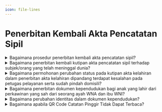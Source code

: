 ```yaml
---
icon: file-lines
---
```


# Penerbitan Kembali Akta Pencatatan Sipil

<details>

<summary>Bagaimana prosedur penerbitan kembali akta pencatatan sipil?</summary>

Berdasarkan Pasal 90, Pasal 91 dan Pasal 92&#x20;Peraturan Menteri Dalam Negeri Nomor 108 Tahun 2019&#x20;diatur register akta Pencatatan Sipil dan kutipan akta&#x20;Pencatatan Sipil dapat diterbitkan kembali oleh Disdukcapil Kabupaten/Kota:

1. Penerbitan kembali register akta Pencatatan Sipil   &#x20;dilakukan di tempat register diterbitkan atau sesuai   &#x20;dengan domisili Penduduk dan dilaksanakan   &#x20;berdasarkan kutipan atau fotokopi kutipan akta   &#x20;Pencatatan Sipil.
2. Penerbitan kembali kutipan akta Pencatatan Sipil   &#x20;karena rusak, hilang, atau berada dalam penguasaan   &#x20;salah satu pihak yang bersengketa dilakukan di   &#x20;tempat domisili Penduduk sebagai berikut:
   1. Penerbitan kutipan akta Pencatatan Sipil yang      &#x20;rusak berdasarkan permohonan dengan      &#x20;melampirkan kutipan akta Pencatatan Sipil yang      &#x20;rusak.
   2. Penerbitan kutipan akta Pencatatan Sipil yang      &#x20;hilang berdasarkan permohonan dengan      &#x20;melampirkan surat keterangan hilang dari      &#x20;kepolisian.
   3. Penerbitan kutipan akta Pencatatan Sipil yang      &#x20;berada dalam penguasaan salah satu pihak yang      bersengketa berdasarkan permohonan dengan      &#x20;melampirkan surat pernyataan.
3. Penerbitan kutipan akta Pencatatan Sipil dilakukan   &#x20;setelah pencatatan register akta Pencatatan Sipil.

**Sumber rujukan:**

* Pasal 90, Pasal 91 dan Pasal 92 Peraturan Menteri&#x20;  Dalam Negeri Nomor 108 Tahun 2019 tentang  &#x20;Peraturan Pelaksanaan Peraturan Presiden Nomor 96  &#x20;Tahun 2018 tentang Persyaratan dan Tata Cara  &#x20;Pendaftaran Penduduk dan Pencatatan Sipil. ([link](https://peraturan.bpk.go.id/Details/138582/permendagri-no-108-tahun-2019))
* Keputusan Menteri Dalam Negeri Nomor  &#x20;400.8.2-5484.Dukcapil Tahun 2022 tentang Petunjuk  &#x20;Teknis Pelayanan Pencatatan Sipil.

{% hint style="success" %}
Dibuat:  23 Juni 2025 10:00 WIB | Perubahan terakhir: 23 Juni 2025 10:00 WIB
{% endhint %}

</details>



<details>

<summary>Bagaimana penerbitan kembali kutipan akta pencatatan sipil terhadap subjek/orang yang telah meninggal dunia?</summary>

Berdasarkan Pasal 92 Peraturan Menteri dalam&#x20;Negeri Nomor 108 Tahun 2019 diatur bahwa penerbitan&#x20;kembali kutipan akta pencatatan sipil karena:

1.   rusak, dilakukan berdasarkan permohonan dengan   &#x20;melampirkan kutipan akta pencatatan sipil yang rusak;
2. hilang, dilakukan berdasarkan permohonan dengan   &#x20;melampirkan surat keterangan hilang  dari kepolisian;   &#x20;dan
3. berada dalam penguasaan salah satu pihak yang   &#x20;bersengketa, dilakukan berdasarkan permohonan   &#x20;dengan melampirkan surat pernyataan tanggung   &#x20;jawab multak.

Merujuk pada ketentuan tersebut, maka penerbitan&#x20;kembali kutipan akta pencatatan sipil dapat juga&#x20;dilakukan terhadap subjek/orang yang telah meninggal&#x20;dunia, dengan adanya permohonan dan melampirkan&#x20;persyaratan sesuai ketentuan Pasal 92 Peraturan&#x20;Menteri Dalam Negeri Nomor 108 Tahun 2019 dimaksud,&#x20;serta sepanjang register akta pencatatan sipil tercatat&#x20;pada Disdukcapil Kabupaten/Kota tempat akta&#x20;pencatatan sipil diterbitkan.

**Sumber rujukan:**

* Pasal 92 Permendagri Nomor 108 Tahun 2019  &#x20;tentang Peraturan Pelaksanaan Peraturan Presiden  &#x20;Nomor 96 Tahun 2018 tentang Persyaratan dan Tata  &#x20;Cara Pendaftaran Penduduk dan Pencatatan Sipil. ([link](https://peraturan.bpk.go.id/Details/138582/permendagri-no-108-tahun-2019))
* Surat Dirjen Dukcapil No. 471/18238/DUKCAPIL tgl  &#x20;25 November 2022 kpd Kadis Dukcapil Prov DKI  &#x20;Jakarta

{% hint style="success" %}
Dibuat:  23 Juni 2025 10:00 WIB | Perubahan terakhir: 23 Juni 2025 10:00 WIB
{% endhint %}

</details>



<details>

<summary>Bagaimana permohonan perubahan status pada kutipan akta kelahiran dalam penerbitan akta kelahiran dipandang terdapat kesalahan pada petugas pelayanan serta sudah pindah domisili?</summary>

Terkait permohonan perubahan status pada&#x20;kutipan akta kelahiran menjadi anak pasangan suami&#x20;isteri. Dalam penerbitan akta kelahiran saat itu&#x20;dipandang terdapat kesalahan petugas pelayanan tidak&#x20;meminta persyaratan bukti perkawinan orang tuanya,&#x20;sehingga terbit akta kelahiran dengan status sebagai&#x20;anak seorang ibu yang seharusnya anak pasangan&#x20;suami isteri.&#x20;

Oleh karena itu perlu penerbitan kembali&#x20;kutipan akta kelahiran untuk memperbaiki kesalahan&#x20;tersebut dengan mekanisme Contrarius Actus, Pejabat&#x20;Pencatatan Sipil mencabut kutipan akta kelahiran dan&#x20;menerbitkan kembali kutipan akta kelahiran.&#x20;Proses pencabutan dan penerbitan kembali&#x20;kutipan akta kelahiran dilakukan di tempat penduduk&#x20;berdomisili Disdukcapil Kabupaten/Kota sebagaimana&#x20;ketentuan Pasal 102 huruf b Undang-Undang Nomor 24&#x20;Tahun 2013.

Selanjutnya Disdukcapil Kabupaten/Kota sesuai&#x20;domisili sekarang memberitahukan pencabutan dan&#x20;penerbitan kembali tersebut kepada Disdukcapil&#x20;Kabupaten/Kota yang menerbitkan kutipan akta&#x20;kelahirannya untuk membuat catatan pinggir pada&#x20;register akta kelahiran dimaksud

**Sumber rujukan:**

* Pasal 102 huruf b Undang-Undang Nomor 24 Tahun&#x20;  2013 tentang Perubahan atas Undang-Undang Nomor  &#x20;23 Tahun 2006 tentang Administrasi Kependudukan.([link](https://peraturan.go.id/id/uu-no-24-tahun-2013))
* Surat Dirjen Dukcapil No. 472/18397/DUKCAPIL Tgl  &#x20;30 Oktober 2019 kpd Kadis Dukcapil Kota Bekasi.

{% hint style="success" %}
Dibuat:  23 Juni 2025 10:00 WIB | Perubahan terakhir: 23 Juni 2025 10:00 WIB
{% endhint %}

</details>



<details>

<summary>Bagaimana penerbitan dokumen kependudukan bagi anak yang lahir dari perkawinan yang sah dari seorang ayah WNA dan ibu WNI?</summary>

Berdasarkan:

1. Pasal 4 huruf d dan Pasal 41 Undang-Undang Nomor   &#x20;12 Tahun 2006. Anak yang lahir dari perkawinan yang   &#x20;sah dari seorang ayah warga negara asing dan ibu   &#x20;Warga Negara Indonesia. Sebelum Undang-Undang   &#x20;Nomor 12 Tahun 2006 ini diundangkan dan belum   &#x20;berusia 18 (delapan belas) tahun atau belum kawin   &#x20;memperoleh Kewarganegaraan Indonesia selanjutnya   &#x20;mendaftarkan diri kepada Menteri Kemenkumham   &#x20;melalui Pejabat atau Perwakilan Republik Indonesia   &#x20;paling lambat 4 (tahun) setelah Undang-Undang 12   &#x20;Tahun 2006 diundangkan (Diundangkan di Jakarta   &#x20;pada tanggal 1 Agustus 2006).
2. Pasal 60 ayat (1) Peraturan Pemerintah Nomor 2   &#x20;Tahun 2007, maka paling lambat 3 (tiga) tahun setelah   &#x20;berusia 18 (delapan belas) tahun atau sudah kawin   &#x20;harus menyatakan memilih salah satu   &#x20;kewarganegaraannya.

Merujuk ketentuan di atas, apabila anak tersebut sudah&#x20;didaftarakan ke Kemenkumham menjadi Warga Negara&#x20;Indonesia Anak Berkewarganegaraan Ganda Terbatas&#x20;berdasarkan Surat Keputusan Menkumham maka dalam&#x20;penerbitan Dokumen Kependudukan dan Pencatatan&#x20;Sipil anak yang bersangkutan ditulis sebagai Warga&#x20;Negara Indonesia.

**Sumber rujukan:**

* Pasal 4 huruf d dan Pasal 41 UU No. 12 Tahun 2006  &#x20;tentang Kewarganegaraan Republik Indonesia. ([link](https://peraturan.go.id/id/uu-no-23-tahun-2006))
* Pasal 60 ayat (1) PP No. 2 Tahun 2007 tentang Tata  &#x20;Cara Memperoleh Kehilangan Pembatalan dan  &#x20;Memperoleh Kembali Kewarganegaraan Republik  &#x20;Indonesia. ([link](https://peraturan.go.id/id/pp-no-2-tahun-2007))
* Surat Dirjen Dukcapil No. 470/15027/DUKCAPIL tgl  &#x20;22 Desember 2020 kpd Kadis Dukcapil Kota  &#x20;Tangerang Selatan

{% hint style="success" %}
Dibuat:  23 Juni 2025 10:00 WIB | Perubahan terakhir: 23 Juni 2025 10:00 WIB
{% endhint %}

</details>



<details>

<summary>Bagaimana perubahan identitas dalam dokumen kependudukan?</summary>

Berdasarkan:

1. Pasal 7 ayat (2) huruf l Undang-Undang Nomor 30   &#x20;Tahun 2014 tentang Administrasi Pemerintahan,   &#x20;bahwa pejabat pemerintahan memiliki kewajiban   &#x20;mematuhi putusan pengadilan yang telah   &#x20;berkekuatan hukum tetap.
2. Pasal 52 ayat (1) Undang-Undang Nomor 23 Tahun   &#x20;2006, diatur bahwa pencatatan perubahan nama   &#x20;dilaksanakan berdasarkan penetapan pengadilan   &#x20;negeri tempat pemohon.
3. Pasal 33 Peraturan Pemerintah Nomor 40 Tahun   &#x20;2019, diatur bahwa dalam hal NIK yang tercantum   &#x20;pada KTP-el berbeda dengan NIK yang tercantum   &#x20;pada dokumen kependudukan dan/atau dokumen   &#x20;identitas lainnya yang diterbitkan oleh   &#x20;kementerian/lembaga atau badan hukum Indonesia,   &#x20;berlaku NIK yang tercantum pada KTP-el.

Merujuk ketentuan di atas, identitas dalam dokumen&#x20;kependudukan dapat diubah berdasarkan Penetapan&#x20;Pengadilan yang telah berkekuatan hukum tetap.

**Sumber rujukan:**

* Pasal 7 ayat (2) huruf l Undang-Undang Nomor 30  &#x20;Tahun 2014 tentang Administrasi Pemerintahan. ([link](https://peraturan.bpk.go.id/Details/38695/uu-no-30-tahun-2014))
* Pasal 52 ayat (1) Undang-Undang Nomor 23 Tahun  &#x20;2006 tentang Administrasi Kependudukan. ([link](https://dukcapil.kemendagri.go.id/download/detail/1))
* Pasal 33 Peraturan Pemerintah Nomor 40 Tahun  &#x20;2019 tentang Pelaksanaan Undang-undang Nomor 23  &#x20;Tahun 2006 tentang Administrasi Kependudukan  &#x20;Sebagaimana Telah Diubah dengan Undang-undang  &#x20;Nomor 24 Tahun 2013 tentang Perubahan atas  &#x20;Undang-undang Nomor 23 Tahun 2006 tentang  &#x20;Administrasi Kependudukan. ([link](https://dukcapil.kemendagri.go.id/download/detail/7))
* Surat Dirjen Dukcapil No. 400.8/11684/Dukcapil tgl 7  &#x20;Agustus 2023 kpd Kadis Dukcapil Kab. Siak.

{% hint style="success" %}
Dibuat:  23 Juni 2025 10:00 WIB | Perubahan terakhir: 23 Juni 2025 10:00 WIB
{% endhint %}

</details>



<details>

<summary>Bagaimana apabila QR Code Catatan Pinggir Tidak Dapat Terbaca?</summary>

Apabila ada kendala teknis terkait QR Code pada&#x20;catatan pinggir perubahan nama yang tidak bisa terbaca,&#x20;maka diminta kepada Disdukcapil agar menugaskan&#x20;ADB untuk berkonsultasi kepada tim teknis SIAK pada&#x20;Direktorat Jenderal Kependudukan dan Pencatatan Sipil.

**Sumber rujukan:**\
Surat DirjenDukcapil No. 400.8.2.2/12258/DUKCAPIL&#x20;tgl 22 Agustus 2023 kpd Kadis Dukcapil Kab.&#x20;Bojonegoro.

{% hint style="success" %}
Dibuat:  23 Juni 2025 10:00 WIB | Perubahan terakhir: 23 Juni 2025 10:00 WIB
{% endhint %}

</details>

